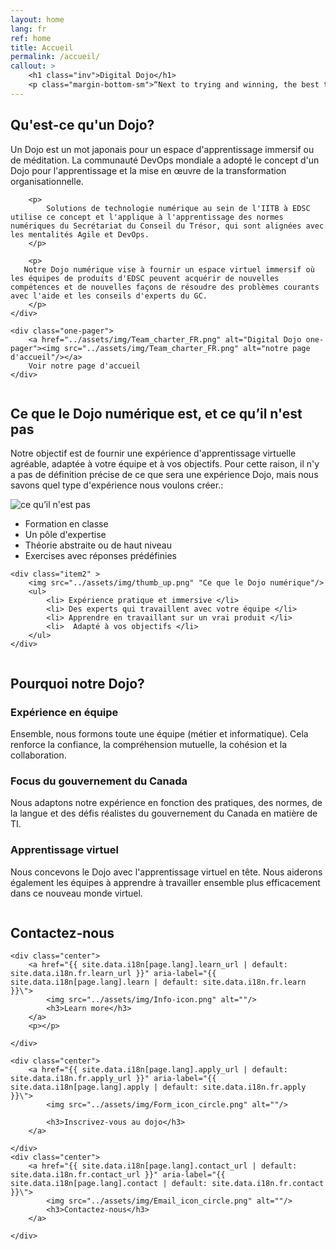 ```yaml
---
layout: home
lang: fr
ref: home
title: Accueil 
permalink: /accueil/
callout: >
    <h1 class="inv">Digital Dojo</h1>
    <p class="margin-bottom-sm">“Next to trying and winning, the best thing is trying and failing.” — L.M. Montgomery</p>
---
```


## Qu'est-ce qu'un Dojo?

<div class="grid2">
    <div>
        <p> 
            Un Dojo est un mot japonais pour un espace d'apprentissage immersif ou de méditation. La communauté DevOps mondiale a adopté le concept d'un Dojo pour l'apprentissage et la mise en œuvre de la transformation organisationnelle.
        </p>

        <p> 
            Solutions de technologie numérique au sein de l'IITB à EDSC utilise ce concept et l'applique à l'apprentissage des normes numériques du Secrétariat du Conseil du Trésor, qui sont alignées avec les mentalités Agile et DevOps.
        </p>
            
        <p>
       Notre Dojo numérique vise à fournir un espace virtuel immersif où les équipes de produits d'EDSC peuvent acquérir de nouvelles compétences et de nouvelles façons de résoudre des problèmes courants avec l'aide et les conseils d'experts du GC.
        </p>
    </div>

    <div class="one-pager">
        <a href="../assets/img/Team_charter_FR.png" alt="Digital Dojo one-pager"><img src="../assets/img/Team_charter_FR.png" alt="notre page d'accueil"/></a>
        Voir notre page d'accueil
    </div>
    
</div>

<p><img src="../assets/img/decorative-dots.png" class="dots" role="presentation" alt=""></p>

## Ce que le Dojo numérique est, et ce qu’il n'est pas

Notre objectif est de fournir une expérience d'apprentissage virtuelle agréable, adaptée à votre équipe et à vos objectifs. Pour cette raison, il n'y a pas de définition précise de ce que sera une expérience Dojo, mais nous savons quel type d'expérience nous voulons créer.:

<div class="grid">
    <div class="item1">
        <img src="../assets/img/thumb_down.png" alt="ce qu’il n'est pas"/>
        <ul>
            <li> Formation en classe </li>
            <li> Un pôle d'expertise </li>
            <li> Théorie abstraite ou de haut niveau </li>
            <li> Exercises avec réponses prédéfinies </li>
        </ul>
    </div>

    <div class="item2" >
        <img src="../assets/img/thumb_up.png" "Ce que le Dojo numérique"/>
        <ul>
            <li> Expérience pratique et immersive </li>
            <li> Des experts qui travaillent avec votre équipe </li>
            <li> Apprendre en travaillant sur un vrai produit </li>
            <li>  Adapté à vos objectifs </li>
        </ul>
    </div>
</div>

<p><img src="../assets/img/decorative-dots.png" class="dots" role="presentation" alt=""></p>

## Pourquoi notre Dojo?

### Expérience en équipe 
Ensemble, nous formons toute une équipe (métier et informatique). Cela renforce la confiance, la compréhension mutuelle, la cohésion et la collaboration.

### Focus du gouvernement du Canada
Nous adaptons notre expérience en fonction des pratiques, des normes, de la langue et des défis réalistes du gouvernement du Canada en matière de TI.

### Apprentissage virtuel
Nous concevons le Dojo avec l'apprentissage virtuel en tête. Nous aiderons également les équipes à apprendre à travailler ensemble plus efficacement dans ce nouveau monde virtuel. 


<p><img src="../assets/img/decorative-dots.png" class="dots" role="presentation" alt=""></p>

## Contactez-nous


<div class="grid-plain">

    <div class="center">
        <a href="{{ site.data.i18n[page.lang].learn_url | default: site.data.i18n.fr.learn_url }}" aria-label="{{ site.data.i18n[page.lang].learn | default: site.data.i18n.fr.learn }}\">
            <img src="../assets/img/Info-icon.png" alt=""/>
            <h3>Learn more</h3>
        </a>
        <p></p>

    </div>

    <div class="center">
        <a href="{{ site.data.i18n[page.lang].apply_url | default: site.data.i18n.fr.apply_url }}" aria-label="{{ site.data.i18n[page.lang].apply | default: site.data.i18n.fr.apply }}\">
            <img src="../assets/img/Form_icon_circle.png" alt=""/>

            <h3>Inscrivez-vous au dojo</h3>
        </a>

    </div>
    <div class="center">
        <a href="{{ site.data.i18n[page.lang].contact_url | default: site.data.i18n.fr.contact_url }}" aria-label="{{ site.data.i18n[page.lang].contact | default: site.data.i18n.fr.contact }}\">
            <img src="../assets/img/Email_icon_circle.png" alt=""/>
            <h3>Contactez-nous</h3>
        </a>

    </div>

</div>


